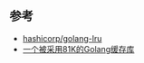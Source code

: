 ## 参考
- [hashicorp/golang-lru](https://github.com/hashicorp/golang-lru)
- [一个被采用81K的Golang缓存库](https://mp.weixin.qq.com/s/f_QkUsJPEz68hQ1EvJSf_w)



